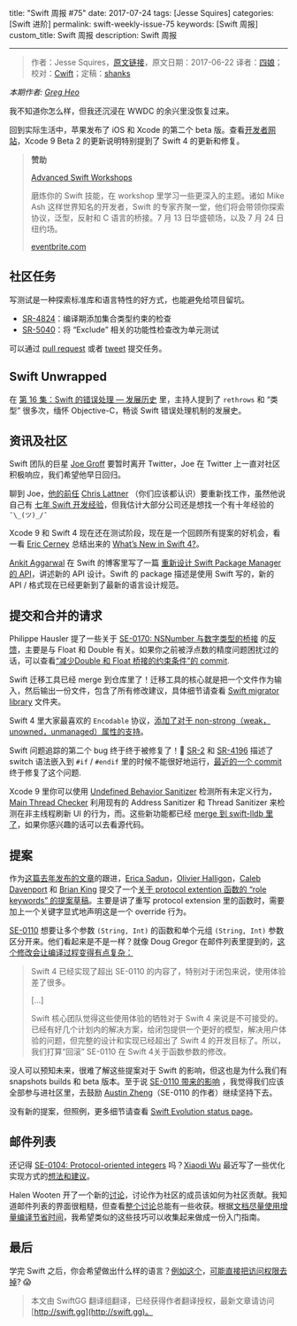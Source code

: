 title: "Swift 周报 #75"
date: 2017-07-24
tags: [Jesse Squires]
categories: [Swift 进阶]
permalink: swift-weekly-issue-75
keywords: [Swift 周报]
custom_title: Swift 周报
description: Swift 周报

---
> 作者：Jesse Squires，[原文链接](https://swiftweekly.github.io/issue-75/)，原文日期：2017-06-22
> 译者：[四娘](https://kemchenj.github.io)；校对：[Cwift](http://weibo.com/277195544)；定稿：[shanks](http://codebuild.me/)
  







<!--此处开始正文-->

*本期作者: [Greg Heo](https://twitter.com/gregheo)*

我不知道你怎么样，但我还沉浸在 WWDC 的余兴里没恢复过来。

回到实际生活中，苹果发布了 iOS 和 Xcode 的第二个 beta 版。查看[开发者网站](https://developer.apple.com/)，Xcode 9 Beta 2 的更新说明特别提到了 Swift 4 的更新和修复。

<!--more-->

> **赞助**  
>   
> [Advanced Swift Workshops](https://www.eventbrite.com/o/plausible-labs-12068803363/?utm_campaign=Swift_Weekly_Brief&utm_medium=email_web&utm_source=Swift_Weekly_Brief_75)  
>   
> 磨炼你的 Swift 技能，在 workshop 里学习一些更深入的主题。诸如 Mike Ash 这样世界知名的开发者，Swift 的专家齐聚一堂，他们将会带领你探索协议，泛型，反射和 C 语言的桥接。7 月 13 日华盛顿场，以及 7 月 24 日纽约场。  
>   
> [eventbrite.com](https://www.eventbrite.com/o/plausible-labs-12068803363/?utm_campaign=Swift_Weekly_Brief&utm_medium=email_web&utm_source=Swift_Weekly_Brief_75)  

## 社区任务

写测试是一种探索标准库和语言特性的好方式，也能避免给项目留坑。

* [SR-4824](https://bugs.swift.org/browse/SR-4824)：编译期添加集合类型约束的检查
* [SR-5040](https://bugs.swift.org/browse/SR-5040)：将 “Exclude” 相关的功能性检查改为单元测试

可以通过 [pull request](https://github.com/SwiftWeekly/swiftweekly.github.io/compare) 或者 [tweet](https://twitter.com/swiftlybrief) 提交任务。

## Swift Unwrapped

在 [第 16 集：Swift 的错误处理 — 发展历史](https://spec.fm/podcasts/swift-unwrapped/72297) 里，主持人提到了 `rethrows` 和 “类型” 很多次，缅怀 Objective-C，畅谈 Swift 错误处理机制的发展史。

## 资讯及社区

Swift 团队的巨星 [Joe Groff](https://twitter.com/jckarter/status/875401073447419904) 要暂时离开 Twitter，Joe 在 Twitter 上一直对社区积极响应，我们希望他早日回归。

聊到 Joe，[他的前任](https://www.youtube.com/watch?v=Ntj8ab-5cvE) [Chris Lattner](https://twitter.com/clattner_llvm/status/877341760812232704) （你们应该都认识）要重新找工作，虽然他说自己有 [七年 Swift 开发经验](https://twitter.com/clattner_llvm/status/877353276676612102)，但我估计大部分公司还是想找一个有十年经验的 `¯\_(ツ)_/¯`

Xcode 9 和 Swift 4 现在还在测试阶段，现在是一个回顾所有提案的好机会，看一看 [Eric Cerney](https://twitter.com/ecerney) 总结出来的 [What’s New in Swift 4?](https://www.raywenderlich.com/163857/whats-new-swift-4)。

[Ankit Aggarwal](https://twitter.com/aciidb0mb3r/status/877653585844031493) 在 Swift 的博客里写了一篇 [重新设计 Swift Package Manager 的 API](https://swift.org/blog/swift-package-manager-manifest-api-redesign/)，讲述新的 API 设计。Swift 的 package 描述是使用 Swift 写的，新的 API / 格式现在已经更新到了最新的语言设计规范。

## 提交和合并的请求

Philippe Hausler 提了一些关于 [SE-0170: NSNumber 与数字类型的桥接](https://github.com/apple/swift-evolution/blob/master/proposals/0170-nsnumber_bridge.md) 的[反馈](https://lists.swift.org/pipermail/swift-evolution/Week-of-Mon-20170612/037499.html)，主要是与 Float 和 Double 有关。如果你之前被浮点数的精度问题困扰过的话，可以查看[“减少Double 和 Float 桥接的约束条件”的 commit](https://github.com/apple/swift/commit/c358afe6555e5e32633e879f96a3664dc7a5f3dc).

Swift 迁移工具已经 merge 到仓库里了！迁移工具的核心就是把一个文件作为输入，然后输出一份文件，包含了所有修改建议，具体细节请查看 [Swift migrator library](https://github.com/apple/swift/tree/master/lib/Migrator) 文件夹。

Swift 4 里大家最喜欢的 `Encodable` 协议，[添加了对于 non-strong（weak，unowned，unmanaged）属性的支持](https://github.com/apple/swift/pull/10321)。

Swift 问题追踪的第二个 bug 终于终于被修复了！🎉 [SR-2](https://bugs.swift.org/browse/SR-2) 和 [SR-4196](https://bugs.swift.org/browse/SR-4196) 描述了 switch 语法嵌入到 `#if` / `#endif` 里的时候不能很好地运行，[最近的一个 commit](https://github.com/apple/swift/pull/9457/commits/5d478bdb3b7638f5df6f0e1f4e574bececae9b80) 终于修复了这个问题.

Xcode 9 里你可以使用 [Undefined Behavior Sanitizer](https://developer.apple.com/documentation/code_diagnostics/undefined_behavior_sanitizer) 检测所有未定义行为，[Main Thread Checker](https://developer.apple.com/documentation/code_diagnostics/main_thread_checker) 利用现有的 Address Sanitizer 和 Thread Sanitizer 来检测在非主线程刷新 UI 的行为，而。这些新功能都已经 [merge 到 swift-lldb 里了](https://github.com/apple/swift-lldb/pull/211/commits)，如果你感兴趣的话可以去看源代码。

## 提案

作为[这篇去年发布的文章](https://lists.swift.org/pipermail/swift-evolution/Week-of-Mon-20160425/015920.html)的跟进，[Erica Sadun](https://github.com/erica)，[Olivier Halligon](https://github.com/AliSoftware)，[Caleb Davenport](https://github.com/calebd) 和 [Brian King](https://github.com/KingOfBrian) 提交了一个[关于 protocol extention 函数的 “role keywords” 的提案草稿](https://github.com/erica/swift-evolution/blob/2f2778797ceb9edc0b8acd3b68af5f81f9a95775/proposals/XXXX-role-keywords.md)。主要是讲了重写 protocol extension 里的函数时，需要加上一个关键字显式地声明这是一个 override 行为。


[SE-0110](https://github.com/apple/swift-evolution/blob/master/proposals/0110-distingish-single-tuple-arg.md) 想要让多个参数 `(String, Int)`  的函数和单个元组 `(String, Int)` 参数区分开来。他们看起来是不是一样？就像 Doug Gregor 在邮件列表里提到的，[这个修改会让编译过程变得有点复杂：](https://lists.swift.org/pipermail/swift-evolution/Week-of-Mon-20170619/037616.html)

> Swift 4 已经实现了超出 SE-0110 的内容了，特别对于闭包来说，使用体验差了很多。  
>   
> […]  
>   
> Swift 核心团队觉得这些使用体验的牺牲对于 Swift 4 来说是不可接受的。已经有好几个计划内的解决方案，给闭包提供一个更好的模型，解决用户体验的问题，但完整的设计和实现已经超出了 Swift 4 的开发目标了。所以，我们打算“回滚” SE-0110 在 Swift 4关于函数参数的修改。  

没人可以预知未来，很难了解这些提案对于 Swift 的影响，但这也是为什么我们有 snapshots builds 和 beta 版本。至于说 [SE-0110 带来的影响](http://ericasadun.com/2017/06/20/more-on-se-0110-important-fallout-please-read/) ，我觉得我们应该全部参与进社区里，去鼓励 [Austin Zheng](https://twitter.com/austinzheng/status/877054901620101120)（SE-0110 的作者）继续坚持下去。

没有新的提案，但照例，更多细节请查看 [Swift Evolution status page](https://apple.github.io/swift-evolution/)。

## 邮件列表

还记得 [SE-0104: Protocol-oriented integers](https://github.com/apple/swift-evolution/blob/master/proposals/0104-improved-integers.md) 吗？[Xiaodi Wu](https://github.com/xwu) 最近写了一些优化实现方式的[想法和建议](https://gist.github.com/xwu/d68baefaae9e9291d2e65bd12ad51be2)。

Halen Wooten 开了一个新的[讨论](https://lists.swift.org/pipermail/swift-dev/Week-of-Mon-20170619/004829.html)，讨论作为社区的成员该如何为社区贡献。我知道邮件列表的界面很粗糙，但查看[整个讨论](https://lists.swift.org/pipermail/swift-dev/Week-of-Mon-20170619/thread.html#4829)总能有一些收获。根据[文档](https://lists.swift.org/pipermail/swift-dev/Week-of-Mon-20170619/004833.html)[尽量使用增量编译节省时间](https://lists.swift.org/pipermail/swift-dev/Week-of-Mon-20170619/004835.html)，我希望类似的这些技巧可以收集起来做成一份入门指南。

## 最后

学完 Swift 之后，你会希望做出什么样的语言？[例如这个](https://twitter.com/slava_pestov/status/875150641269571584)，[可能直接把访问权限去掉](https://twitter.com/slava_pestov/status/875153089174446080)? 😱


> 本文由 SwiftGG 翻译组翻译，已经获得作者翻译授权，最新文章请访问 [http://swift.gg](http://swift.gg)。